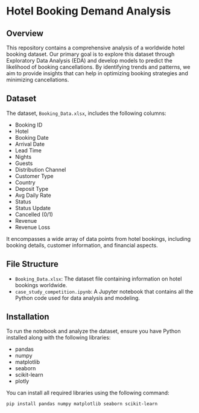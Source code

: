 # Hotel Booking Demand Analysis

## Overview
This repository contains a comprehensive analysis of a worldwide hotel booking dataset. Our primary goal is to explore this dataset through Exploratory Data Analysis (EDA) and develop models to predict the likelihood of booking cancellations. By identifying trends and patterns, we aim to provide insights that can help in optimizing booking strategies and minimizing cancellations.

## Dataset
The dataset, `Booking_Data.xlsx`, includes the following columns:

- Booking ID
- Hotel
- Booking Date
- Arrival Date
- Lead Time
- Nights
- Guests
- Distribution Channel
- Customer Type
- Country
- Deposit Type
- Avg Daily Rate
- Status
- Status Update
- Cancelled (0/1)
- Revenue
- Revenue Loss

It encompasses a wide array of data points from hotel bookings, including booking details, customer information, and financial aspects.

## File Structure
- `Booking_Data.xlsx`: The dataset file containing information on hotel bookings worldwide.
- `case_study_competition.ipynb`: A Jupyter notebook that contains all the Python code used for data analysis and modeling.

## Installation
To run the notebook and analyze the dataset, ensure you have Python installed along with the following libraries:
- pandas
- numpy
- matplotlib
- seaborn
- scikit-learn
- plotly

You can install all required libraries using the following command:

```bash
pip install pandas numpy matplotlib seaborn scikit-learn
